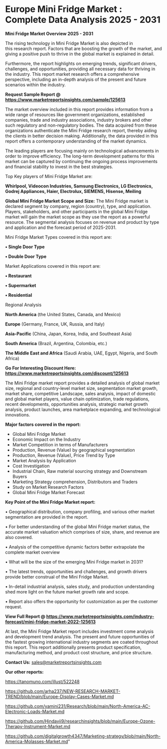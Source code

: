 # Europe Mini Fridge Market : Complete Data Analysis 2025 - 2031

<Strong> Mini Fridge Market Overview 2025 - 2031</strong>

The rising technology in Mini Fridge Market is also depicted in this research report. Factors that are boosting the growth of the market, and giving a positive push to thrive in the global market is explained in detail.

Furthermore, the report highlights on emerging trends, significant drivers, challenges, and opportunities, providing all necessary data for thriving in the industry. This report market research offers a comprehensive perspective, including an in-depth analysis of the present and future scenarios within the industry.

<strong>Request Sample Report @ <a href=https://www.marketreportsinsights.com/sample/125613>https://www.marketreportsinsights.com/sample/125613</a></strong>

The market overview included in this report provides information from a wide range of resources like government organizations, established companies, trade and industry associations, industry brokers and other such regulatory and non-regulatory bodies. The data acquired from these organizations authenticate the Mini Fridge research report, thereby aiding the clients in better decision making. Additionally, the data provided in this report offers a contemporary understanding of the market dynamics.

The leading players are focusing mainly on technological advancements in order to improve efficiency. The long-term development patterns for this market can be captured by continuing the ongoing process improvements and financial stability to invest in the best strategies.

Top Key players of Mini Fridge Market are:

<strong>Whirlpool, Videocon Industries, Samsung Electronics, LG Electronics, Godrej Appliances, Haier, Electrolux, SIEMENS, Hisense, Meiling</strong>

<strong><b>Global Mini Fridge Market Scope and Size:</b></strong>
The Mini Fridge market is declared segment by company, region (country), type, and application. Players, stakeholders, and other participants in the global Mini Fridge market will gain the market scope as they use the report as a powerful resource. The segmental analysis focuses on revenue and product by type and application and the forecast period of 2025-2031.

Mini Fridge Market Types covered in this report are:

<strong>• Single Door Type

• Double Door Type</strong>

Market Applications covered in this report are:

<strong>• Restaurant

• Supermarket

• Residential</strong> 

Regional Analysis

<strong>North America</strong> (the United States, Canada, and Mexico)

<strong>Europe</strong> (Germany, France, UK, Russia, and Italy)

<strong>Asia-Pacific</strong> (China, Japan, Korea, India, and Southeast Asia)

<strong>South America</strong> (Brazil, Argentina, Colombia, etc.)

<strong>The Middle East and Africa</strong> (Saudi Arabia, UAE, Egypt, Nigeria, and South Africa)

<strong>Go For Interesting Discount Here: <a href=https://www.marketreportsinsights.com/discount/125613>https://www.marketreportsinsights.com/discount/125613</a></strong>

The Mini Fridge market report provides a detailed analysis of global market size, regional and country-level market size, segmentation market growth, market share, competitive Landscape, sales analysis, impact of domestic and global market players, value chain optimization, trade regulations, recent developments, opportunities analysis, strategic market growth analysis, product launches, area marketplace expanding, and technological innovations.

<strong><b>Major factors covered in the report:</b></strong>
<ul>
  <li>Global Mini Fridge Market </li>
  <li>Economic Impact on the Industry</li>
  <li>Market Competition in terms of Manufacturers</li>
  <li>Production, Revenue (Value) by geographical segmentation</li>
  <li>Production, Revenue (Value), Price Trend by Type</li>
  <li>Market Analysis by Application</li>
  <li>Cost Investigation</li>
  <li>Industrial Chain, Raw material sourcing strategy and Downstream Buyers</li>
  <li>Marketing Strategy comprehension, Distributors and Traders</li>
  <li>Study on Market Research Factors</li>
  <li>Global Mini Fridge Market Forecast</li>
</ul>

<strong><b>Key Point of the Mini Fridge Market report:</b></strong>

• Geographical distribution, company profiling, and various other market segmentation are provided in the report.

• For better understanding of the global Mini Fridge market status, the accurate market valuation which comprises of size, share, and revenue are also covered.

• Analysis of the competitive dynamic factors better extrapolate the complete market overview

• What will be the size of the emerging Mini Fridge market in 2031?

• The latest trends, opportunities and challenges, and growth drivers provide better construal of the Mini Fridge Market.

• In-detail industrial analysis, sales study, and production understanding shed more light on the future market growth rate and scope.

• Report also offers the opportunity for customization as per the customer request.

<strong><b>View Full Report @ <a href=https://www.marketreportsinsights.com/industry-forecast/mini-fridge-market-2022-125613>https://www.marketreportsinsights.com/industry-forecast/mini-fridge-market-2022-125613</a></b></strong>


At last, the Mini Fridge Market report includes investment come analysis and development trend analysis. The present and future opportunities of the fastest growing international industry segments are coated throughout this report. This report additionally presents product specification, manufacturing method, and product cost structure, and price structure.

<strong>Contact Us:</strong>
sales@marketreportsinsights.com

<strong>Our other reports:</strong>

<a href=https://tanomuno.com/illust/522248>https://tanomuno.com/illust/522248</a>

<a href=https://github.com/arha237/NEW-RESEARCH-MARKET-TREND/blob/main/Europe-Display-Cases-Market.md>https://github.com/arha237/NEW-RESEARCH-MARKET-TREND/blob/main/Europe-Display-Cases-Market.md</a>

<a href=https://github.com/yamini231/Research/blob/main/North-America-AC-Electronic-Loads-Market.md>https://github.com/yamini231/Research/blob/main/North-America-AC-Electronic-Loads-Market.md</a>

<a href=https://github.com/Hindavii9/researchinsights/blob/main/Europe-Ozone-Therapy-Instrument-Market.md>https://github.com/Hindavii9/researchinsights/blob/main/Europe-Ozone-Therapy-Instrument-Market.md</a>

<a href=https://github.com/digitalgrowth4347/Marketing-strategy/blob/main/North-America-Molasses-Market.md>https://github.com/digitalgrowth4347/Marketing-strategy/blob/main/North-America-Molasses-Market.md</a>"
